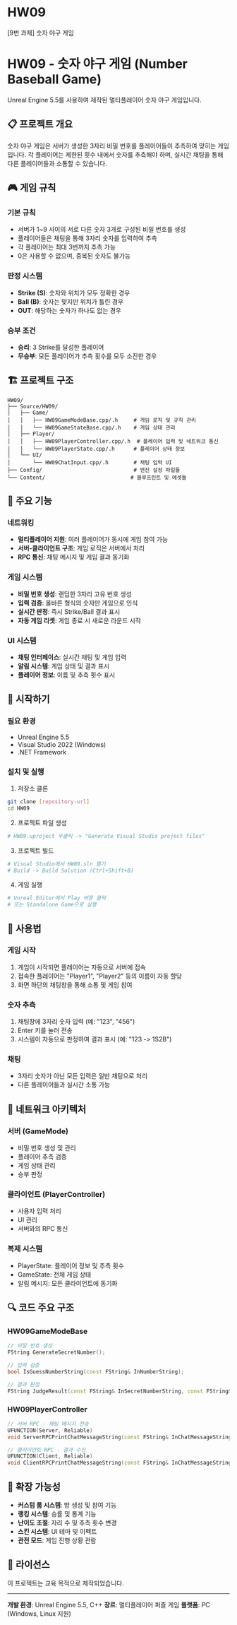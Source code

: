 # HW09
[9번 과제] 숫자 야구 게임

# HW09 - 숫자 야구 게임 (Number Baseball Game)

Unreal Engine 5.5를 사용하여 제작된 멀티플레이어 숫자 야구 게임입니다.

## 📋 프로젝트 개요

숫자 야구 게임은 서버가 생성한 3자리 비밀 번호를 플레이어들이 추측하여 맞히는 게임입니다. 각 플레이어는 제한된 횟수 내에서 숫자를 추측해야 하며, 실시간 채팅을 통해 다른 플레이어들과 소통할 수 있습니다.

## 🎮 게임 규칙

### 기본 규칙
- 서버가 1~9 사이의 서로 다른 숫자 3개로 구성된 비밀 번호를 생성
- 플레이어들은 채팅을 통해 3자리 숫자를 입력하여 추측
- 각 플레이어는 최대 3번까지 추측 가능
- 0은 사용할 수 없으며, 중복된 숫자도 불가능

### 판정 시스템
- **Strike (S)**: 숫자와 위치가 모두 정확한 경우
- **Ball (B)**: 숫자는 맞지만 위치가 틀린 경우
- **OUT**: 해당하는 숫자가 하나도 없는 경우

### 승부 조건
- **승리**: 3 Strike를 달성한 플레이어
- **무승부**: 모든 플레이어가 추측 횟수를 모두 소진한 경우

## 🏗️ 프로젝트 구조

```
HW09/
├── Source/HW09/
│   ├── Game/
│   │   ├── HW09GameModeBase.cpp/.h     # 게임 로직 및 규칙 관리
│   │   └── HW09GameStateBase.cpp/.h    # 게임 상태 관리
│   ├── Player/
│   │   ├── HW09PlayerController.cpp/.h  # 플레이어 입력 및 네트워크 통신
│   │   └── HW09PlayerState.cpp/.h      # 플레이어 상태 정보
│   └── UI/
│       └── HW09ChatInput.cpp/.h        # 채팅 입력 UI
├── Config/                             # 엔진 설정 파일들
└── Content/                           # 블루프린트 및 에셋들
```

## 🔧 주요 기능

### 네트워킹
- **멀티플레이어 지원**: 여러 플레이어가 동시에 게임 참여 가능
- **서버-클라이언트 구조**: 게임 로직은 서버에서 처리
- **RPC 통신**: 채팅 메시지 및 게임 결과 동기화

### 게임 시스템
- **비밀 번호 생성**: 랜덤한 3자리 고유 번호 생성
- **입력 검증**: 올바른 형식의 숫자만 게임으로 인식
- **실시간 판정**: 즉시 Strike/Ball 결과 표시
- **자동 게임 리셋**: 게임 종료 시 새로운 라운드 시작

### UI 시스템
- **채팅 인터페이스**: 실시간 채팅 및 게임 입력
- **알림 시스템**: 게임 상태 및 결과 표시
- **플레이어 정보**: 이름 및 추측 횟수 표시

## 🚀 시작하기

### 필요 환경
- Unreal Engine 5.5
- Visual Studio 2022 (Windows)
- .NET Framework

### 설치 및 실행
1. 저장소 클론
```bash
git clone [repository-url]
cd HW09
```

2. 프로젝트 파일 생성
```bash
# HW09.uproject 우클릭 -> "Generate Visual Studio project files"
```

3. 프로젝트 빌드
```bash
# Visual Studio에서 HW09.sln 열기
# Build -> Build Solution (Ctrl+Shift+B)
```

4. 게임 실행
```bash
# Unreal Editor에서 Play 버튼 클릭
# 또는 Standalone Game으로 실행
```

## 🎯 사용법

### 게임 시작
1. 게임이 시작되면 플레이어는 자동으로 서버에 접속
2. 접속한 플레이어는 "Player1", "Player2" 등의 이름이 자동 할당
3. 화면 하단의 채팅창을 통해 소통 및 게임 참여

### 숫자 추측
1. 채팅창에 3자리 숫자 입력 (예: "123", "456")
2. Enter 키를 눌러 전송
3. 시스템이 자동으로 판정하여 결과 표시 (예: "123 -> 1S2B")

### 채팅
- 3자리 숫자가 아닌 모든 입력은 일반 채팅으로 처리
- 다른 플레이어들과 실시간 소통 가능

## 📡 네트워크 아키텍처

### 서버 (GameMode)
- 비밀 번호 생성 및 관리
- 플레이어 추측 검증
- 게임 상태 관리
- 승부 판정

### 클라이언트 (PlayerController)
- 사용자 입력 처리
- UI 관리
- 서버와의 RPC 통신

### 복제 시스템
- PlayerState: 플레이어 정보 및 추측 횟수
- GameState: 전체 게임 상태
- 알림 메시지: 모든 클라이언트에 동기화

## 🔍 코드 주요 구조

### HW09GameModeBase
```cpp
// 비밀 번호 생성
FString GenerateSecretNumber();

// 입력 검증
bool IsGuessNumberString(const FString& InNumberString);

// 결과 판정
FString JudgeResult(const FString& InSecretNumberString, const FString& InGuessNumberString);
```

### HW09PlayerController
```cpp
// 서버 RPC - 채팅 메시지 전송
UFUNCTION(Server, Reliable)
void ServerRPCPrintChatMessageString(const FString& InChatMessageString);

// 클라이언트 RPC - 결과 수신
UFUNCTION(Client, Reliable)
void ClientRPCPrintChatMessageString(const FString& InChatMessageString);
```

## 🎨 확장 가능성

- **커스텀 룸 시스템**: 방 생성 및 참여 기능
- **랭킹 시스템**: 승률 및 통계 기능
- **난이도 조절**: 자리 수 및 추측 횟수 변경
- **스킨 시스템**: UI 테마 및 이펙트
- **관전 모드**: 게임 진행 상황 관람

## 📝 라이선스

이 프로젝트는 교육 목적으로 제작되었습니다.

---

**개발 환경**: Unreal Engine 5.5, C++
**장르**: 멀티플레이어 퍼즐 게임
**플랫폼**: PC (Windows, Linux 지원)
